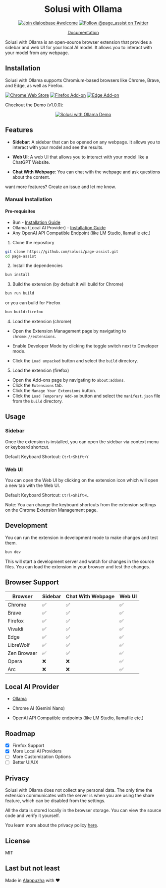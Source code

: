 <p align="center">
    <h1 align="center">Solusi with Ollama</h1>
</p>


<p align="center">
<a href="https://discord.gg/bu54382uBd" aria-label="Join dialoqbase #welcome"><img src="https://img.shields.io/badge/discord-join%20chat-blue.svg" alt="Join dialoqbase #welcome"></a>  <a href="https://twitter.com/page_assist" aria-label="Follow @page_assist on Twitter"><img src="https://img.shields.io/twitter/follow/page_assist?style=social" alt="Follow @page_assist on Twitter"></a> 
</p>

<p align="center">
    <a href="https://docs.pageassist.xyz">
        Documentation
    </a>

</p>


Solusi with Ollama is an open-source browser extension that provides a sidebar and web UI for your local AI model. It allows you to interact with your model from any webpage.

## Installation

Solusi with Ollama supports Chromium-based browsers like Chrome, Brave, and Edge, as well as Firefox.

[![Chrome Web Store](https://pub-35424b4473484be483c0afa08c69e7da.r2.dev/UV4C4ybeBTsZt43U4xis.png)](https://chrome.google.com/webstore/detail/page-assist/jfgfiigpkhlkbnfnbobbkinehhfdhndo)
[![Firefox Add-on](https://pub-35424b4473484be483c0afa08c69e7da.r2.dev/get-the-addon.png)](https://addons.mozilla.org/en-US/firefox/addon/page-assist/)
[![Edge Add-on](https://pub-35424b4473484be483c0afa08c69e7da.r2.dev/edge-addon.png)](https://microsoftedge.microsoft.com/addons/detail/page-assist-a-web-ui-fo/ogkogooadflifpmmidmhjedogicnhooa)

Checkout the Demo (v1.0.0):

<div align="center">

[![Solusi with Ollama Demo](https://img.youtube.com/vi/8VTjlLGXA4s/0.jpg)](https://www.youtube.com/watch?v=8VTjlLGXA4s)

</div>

## Features

- **Sidebar**: A sidebar that can be opened on any webpage. It allows you to interact with your model and see the results.

- **Web UI**: A web UI that allows you to interact with your model like a ChatGPT Website.

- **Chat With Webpage**: You can chat with the webpage and ask questions about the content.

want more features? Create an issue and let me know.

### Manual Installation

#### Pre-requisites

- Bun - [Installation Guide](https://bun.sh/)
- Ollama (Local AI Provider) - [Installation Guide](https://ollama.com)
- Any OpenAI API Compatible Endpoint (like LM Studio, llamafile etc.)

1. Clone the repository

```bash
git clone https://github.com/solusi/page-assist.git
cd page-assist
```

2. Install the dependencies

```bash
bun install
```

3. Build the extension (by default it will build for Chrome)

```bash
bun run build
```

or you can build for Firefox

```bash
bun build:firefox
```

4. Load the extension (chrome)

- Open the Extension Management page by navigating to `chrome://extensions`.

- Enable Developer Mode by clicking the toggle switch next to Developer mode.

- Click the `Load unpacked` button and select the `build` directory.

5. Load the extension (firefox)

- Open the Add-ons page by navigating to `about:addons`.
- Click the `Extensions` tab.
- Click the `Manage Your Extensions` button.
- Click the `Load Temporary Add-on` button and select the `manifest.json` file from the `build` directory.

## Usage

### Sidebar

Once the extension is installed, you can open the sidebar via context menu or keyboard shortcut.

Default Keyboard Shortcut: `Ctrl+Shift+Y`

### Web UI

You can open the Web UI by clicking on the extension icon which will open a new tab with the Web UI.

Default Keyboard Shortcut: `Ctrl+Shift+L`

Note: You can change the keyboard shortcuts from the extension settings on the Chrome Extension Management page.

## Development

You can run the extension in development mode to make changes and test them.

```bash
bun dev
```

This will start a development server and watch for changes in the source files. You can load the extension in your browser and test the changes.

## Browser Support

| Browser     | Sidebar | Chat With Webpage | Web UI |
| ----------- | ------- | ----------------- | ------ |
| Chrome      | ✅      | ✅                | ✅     |
| Brave       | ✅      | ✅                | ✅     |
| Firefox     | ✅      | ✅                | ✅     |
| Vivaldi     | ✅      | ✅                | ✅     |
| Edge        | ✅      | ✅                | ✅     |
| LibreWolf   | ✅      | ✅                | ✅     |
| Zen Browser | ✅      | ✅                | ✅     |
| Opera       | ❌      | ❌                | ✅     |
| Arc         | ❌      | ❌                | ✅     |

## Local AI Provider

- [Ollama](https://github.com/ollama/ollama)

- Chrome AI (Gemini Nano)

- OpenAI API Compatible endpoints (like LM Studio, llamafile etc.)

## Roadmap

- [x] Firefox Support
- [x] More Local AI Providers
- [ ] More Customization Options
- [ ] Better UI/UX

## Privacy

Solusi with Ollama does not collect any personal data. The only time the extension communicates with the server is when you are using the share feature, which can be disabled from the settings.

All the data is stored locally in the browser storage. You can view the source code and verify it yourself.

You learn more about the privacy policy [here](PRIVACY.md).



## License

MIT

## Last but not least

Made in [Alappuzha](https://en.wikipedia.org/wiki/Alappuzha) with ❤️
